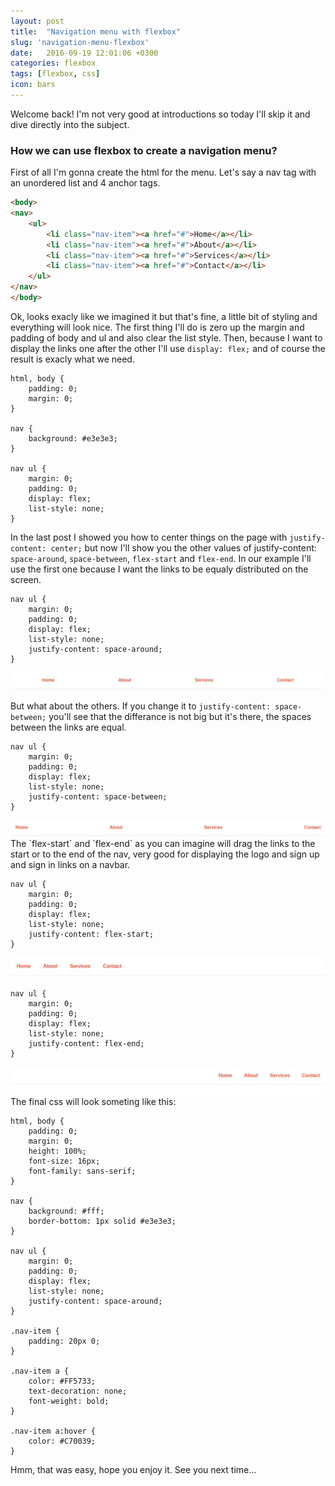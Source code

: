 ```yaml
---
layout: post
title:  "Navigation menu with flexbox"
slug: 'navigation-menu-flexbox'
date:   2016-09-19 12:01:06 +0300
categories: flexbox
tags: [flexbox, css]
icon: bars
---
```



Welcome back!
I'm not very good at introductions so today I'll skip it and dive directly into the subject. 

### How we can use flexbox to create a navigation menu?

First of all I'm gonna create the html for the menu. Let's say a nav tag with an unordered list and 4 anchor tags.

```html
<body>
<nav>
    <ul>
        <li class="nav-item"><a href="#">Home</a></li>
        <li class="nav-item"><a href="#">About</a></li>
        <li class="nav-item"><a href="#">Services</a></li>
        <li class="nav-item"><a href="#">Contact</a></li>
    </ul>
</nav>
</body>
```

Ok, looks exacly like we imagined it but that's fine, a little bit of styling and everything will look nice.
The first thing I'll do is zero up the margin and padding of body and ul and also clear the list style.
Then, because I want to display the links one after the other I'll use `display: flex;` and of course the result is exacly what we need.

```
html, body {
    padding: 0;
    margin: 0;
}

nav {
    background: #e3e3e3;
}

nav ul {
    margin: 0;
    padding: 0;
    display: flex;
    list-style: none;
}
```

In the last post I showed you how to center things on the page with `justify-content: center;` but now I'll show you the other values of justify-content: `space-around`, `space-between`, `flex-start` and `flex-end`. 
In our example I'll use the first one because I want the links to be equaly distributed on the screen.

```
nav ul {
    margin: 0;
    padding: 0;
    display: flex;
    list-style: none;
    justify-content: space-around;
}
```
<img src="/images/flexbox/space-around.jpg" class="content-img">

But what about the others. If you change it to `justify-content: space-between;` you'll see that the differance is not big but it's there, the spaces between the links are equal.

```
nav ul {
    margin: 0;
    padding: 0;
    display: flex;
    list-style: none;
    justify-content: space-between;
}
```
<img src="/images/flexbox/space-between.jpg" class="content-img">
The `flex-start` and `flex-end` as you can imagine will drag the links to the start or to the end of the nav, very good for displaying the logo and sign up and sign in links on a navbar.

```
nav ul {
    margin: 0;
    padding: 0;
    display: flex;
    list-style: none;
    justify-content: flex-start;
}
```
<img src="/images/flexbox/flex-start.jpg" class="content-img">

```
nav ul {
    margin: 0;
    padding: 0;
    display: flex;
    list-style: none;
    justify-content: flex-end;
}
```
<img src="/images/flexbox/flex-end.jpg" class="content-img">
The final css will look someting like this:

```
html, body {
    padding: 0;
    margin: 0;
    height: 100%;
    font-size: 16px;
    font-family: sans-serif;
}

nav {
    background: #fff;
    border-bottom: 1px solid #e3e3e3;
}

nav ul {
    margin: 0;
    padding: 0;
    display: flex;
    list-style: none;
    justify-content: space-around;
}

.nav-item {
    padding: 20px 0;
}

.nav-item a {
    color: #FF5733;
    text-decoration: none;
    font-weight: bold;
}

.nav-item a:hover {
    color: #C70039;
}

```

Hmm, that was easy, hope you enjoy it. See you next time...